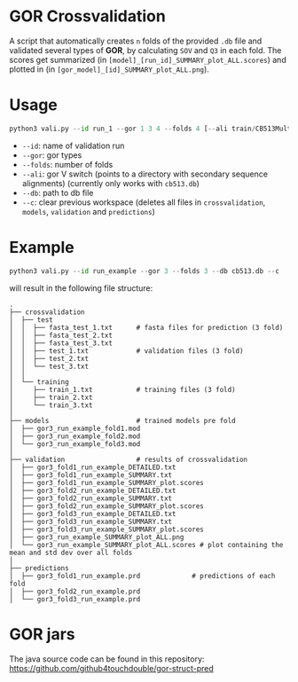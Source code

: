 # GOR Crossvalidation
A script that automatically creates `n` folds of the provided `.db` file and
validated several types of **GOR**, by calculating `SOV` and `Q3` in each fold.
The scores get summarized (in `[model]_[run_id]_SUMMARY_plot_ALL.scores`) and plotted in 
(in `[gor_model]_[id]_SUMMARY_plot_ALL.png`).

# Usage
```py
python3 vali.py --id run_1 --gor 1 3 4 --folds 4 [--ali train/CB513MultipleAlignments/] --db cb513.db [--c]
```
- `--id`: name of validation run
- `--gor`: gor types
- `--folds`: number of folds
- `--ali`: gor V switch (points to a directory with secondary sequence alignments) 
           (currently only works with `cb513.db`)
- `--db`: path to db file
- `--c`: clear previous workspace (deletes all files in `crossvalidation`, `models`, `validation` and `predictions`)

# Example 
```python
python3 vali.py --id run_example --gor 3 --folds 3 --db cb513.db --c
```
will result in the following file structure:
```
.
├── crossvalidation
│  ├── test
│  │  ├── fasta_test_1.txt      # fasta files for prediction (3 fold)
│  │  ├── fasta_test_2.txt
│  │  ├── fasta_test_3.txt
│  │  ├── test_1.txt            # validation files (3 fold)
│  │  ├── test_2.txt
│  │  └── test_3.txt
│  │
│  └── training
│     ├── train_1.txt           # training files (3 fold)
│     ├── train_2.txt
│     └── train_3.txt
│
├── models                      # trained models pre fold
│  ├── gor3_run_example_fold1.mod
│  ├── gor3_run_example_fold2.mod
│  └── gor3_run_example_fold3.mod
│
├── validation                  # results of crossvalidation
│  ├── gor3_fold1_run_example_DETAILED.txt         
│  ├── gor3_fold1_run_example_SUMMARY.txt          
│  ├── gor3_fold1_run_example_SUMMARY_plot.scores  
│  ├── gor3_fold2_run_example_DETAILED.txt         
│  ├── gor3_fold2_run_example_SUMMARY.txt          
│  ├── gor3_fold2_run_example_SUMMARY_plot.scores  
│  ├── gor3_fold3_run_example_DETAILED.txt
│  ├── gor3_fold3_run_example_SUMMARY.txt
│  ├── gor3_fold3_run_example_SUMMARY_plot.scores
│  ├── gor3_run_example_SUMMARY_plot_ALL.png
│  └── gor3_run_example_SUMMARY_plot_ALL.scores # plot containing the mean and std dev over all folds
│
├── predictions
│  ├── gor3_fold1_run_example.prd             # predictions of each fold
│  ├── gor3_fold2_run_example.prd
│  └── gor3_fold3_run_example.prd
```

# GOR jars

The java source code can be found in this repository: https://github.com/github4touchdouble/gor-struct-pred
